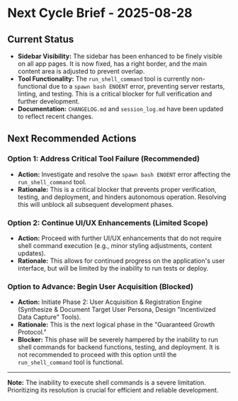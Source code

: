 # Next Cycle Brief - 2025-08-28

## Current Status

-   **Sidebar Visibility:** The sidebar has been enhanced to be finely visible on all app pages. It is now fixed, has a right border, and the main content area is adjusted to prevent overlap.
-   **Tool Functionality:** The `run_shell_command` tool is currently non-functional due to a `spawn bash ENOENT` error, preventing server restarts, linting, and testing. This is a critical blocker for full verification and further development.
-   **Documentation:** `CHANGELOG.md` and `session_log.md` have been updated to reflect recent changes.

## Next Recommended Actions

### Option 1: Address Critical Tool Failure (Recommended)

-   **Action:** Investigate and resolve the `spawn bash ENOENT` error affecting the `run_shell_command` tool.
-   **Rationale:** This is a critical blocker that prevents proper verification, testing, and deployment, and hinders autonomous operation. Resolving this will unblock all subsequent development phases.

### Option 2: Continue UI/UX Enhancements (Limited Scope)

-   **Action:** Proceed with further UI/UX enhancements that do not require shell command execution (e.g., minor styling adjustments, content updates).
-   **Rationale:** This allows for continued progress on the application's user interface, but will be limited by the inability to run tests or deploy.

### Option to Advance: Begin User Acquisition (Blocked)

-   **Action:** Initiate Phase 2: User Acquisition & Registration Engine (Synthesize & Document Target User Persona, Design "Incentivized Data Capture" Tools).
-   **Rationale:** This is the next logical phase in the "Guaranteed Growth Protocol."
-   **Blocker:** This phase will be severely hampered by the inability to run shell commands for backend functions, testing, and deployment. It is not recommended to proceed with this option until the `run_shell_command` tool is functional.

---

**Note:** The inability to execute shell commands is a severe limitation. Prioritizing its resolution is crucial for efficient and reliable development.

